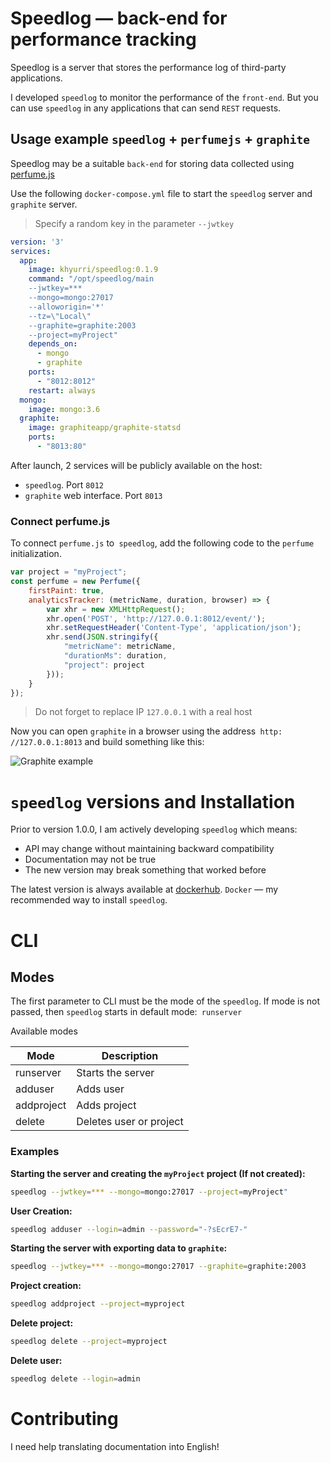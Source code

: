 # Speedlog — back-end for performance tracking

Speedlog is a server that stores the performance log of third-party applications.

I developed `speedlog` to monitor the performance of the `front-end`. 
But you can use `speedlog` in any applications that can send `REST` requests.

## Usage example `speedlog` + `perfumejs` + `graphite`

Speedlog may be a suitable `back-end` for storing data collected using [perfume.js](https://github.com/Zizzamia/perfume.js)

Use the following `docker-compose.yml` file to start the `speedlog` server and `graphite` server. 

>Specify a random key in the parameter `--jwtkey`   

```yaml
version: '3'
services:
  app:
    image: khyurri/speedlog:0.1.9
    command: "/opt/speedlog/main
    --jwtkey=***
    --mongo=mongo:27017
    --alloworigin='*'
    --tz=\"Local\"
    --graphite=graphite:2003
    --project=myProject"
    depends_on:
      - mongo
      - graphite
    ports:
      - "8012:8012"
    restart: always
  mongo:
    image: mongo:3.6
  graphite:
    image: graphiteapp/graphite-statsd
    ports:
      - "8013:80"
```

After launch, 2 services will be publicly available on the host: 
- `speedlog`. Port `8012`
- `graphite` web interface. Port `8013`

### Connect perfume.js

To connect `perfume.js` to` speedlog`, add the following code to the `perfume` initialization.

```javascript
var project = "myProject";
const perfume = new Perfume({
    firstPaint: true,
    analyticsTracker: (metricName, duration, browser) => {
        var xhr = new XMLHttpRequest();
        xhr.open('POST', 'http://127.0.0.1:8012/event/');
        xhr.setRequestHeader('Content-Type', 'application/json');
        xhr.send(JSON.stringify({
            "metricName": metricName,
            "durationMs": duration,
            "project": project
        }));
    }
});
```

> Do not forget to replace IP `127.0.0.1` with a real host

Now you can open `graphite` in a browser using the address` http: //127.0.0.1:8013` and build something like this:

![Graphite example](docs/images/graphite_example.png?raw=true "Graphite example")

# `speedlog` versions and Installation

Prior to version 1.0.0, I am actively developing `speedlog` which means:
 
- API may change without maintaining backward compatibility
- Documentation may not be true
- The new version may break something that worked before

The latest version is always available at [dockerhub](https://hub.docker.com/r/khyurri/speedlog).
`Docker` — my recommended way to install `speedlog`.

# CLI

## Modes
The first parameter to CLI must be the mode of the `speedlog`. If mode is not passed,
then `speedlog` starts in default mode:` runserver`

Available modes

|Mode      |Description            |
|----------|-----------------------|
|runserver |Starts the server      |
|adduser   |Adds user              |
|addproject|Adds project           |
|delete    |Deletes user or project|


### Examples


**Starting the server and creating the `myProject` project (If not created):**

```bash
speedlog --jwtkey=*** --mongo=mongo:27017 --project=myProject"
```


**User Creation:**

```bash
speedlog adduser --login=admin --password="-?sEcrE7-"
```


**Starting the server with exporting data to `graphite`:**

```bash
speedlog --jwtkey=*** --mongo=mongo:27017 --graphite=graphite:2003
```


**Project creation:**

```bash
speedlog addproject --project=myproject
```


**Delete project:**

```bash
speedlog delete --project=myproject
```


**Delete user:**

```bash
speedlog delete --login=admin
```


# Contributing

I need help translating documentation into English!
